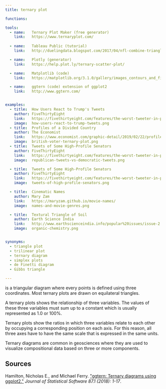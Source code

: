 ```yaml
---
title: ternary plot

functions:

tools:
  - name:   Ternary Plot Maker (free generator)
    link:   https://www.ternaryplot.com/
    
  - name:   Tableau Public (tutorial)
    link:   http://duelingdata.blogspot.com/2017/04/nfl-combine-triangleternary-plot.html

  - name:   Plotly (generator)
    link:   https://help.plot.ly/ternary-scatter-plot/

  - name:   Matplotlib (code)
    link:   https://matplotlib.org/3.1.0/gallery/images_contours_and_fields/triinterp_demo.html#sphx-glr-gallery-images-contours-and-fields-triinterp-demo-py

  - name:   ggtern (code) extension of ggplot2
    link:   http://www.ggtern.com/


examples:
  - title:  How Users React to Trump's Tweets
    author: FiveThirtyEight
    link:   https://fivethirtyeight.com/features/the-worst-tweeter-in-politics-isnt-trump/
    image:  how-users-react-to-trump-tweets.png
  - title:  Profiles of a Divided Country
    author: The Economist
    link:   https://www.economist.com/graphic-detail/2019/02/22/profiles-of-a-divided-country
    image:  british-voter-ternary-plot.png
  - title:  Tweets of Some High-Profile Senators
    author: FiveThirtyEight
    link:   https://fivethirtyeight.com/features/the-worst-tweeter-in-politics-isnt-trump/
    image:  republican-tweets-vs-democratic-tweets.png

  - title:  Tweets of Some High-Profile Senators
    author: FiveThirtyEight
    link:   https://fivethirtyeight.com/features/the-worst-tweeter-in-politics-isnt-trump/
    image:  tweets-of-high-profile-senators.png

  - title:  Cinematic Names
    author: Mary Zam
    link:   https://maryzam.github.io/movie-names/
    image:  names-and-movie-genres.png

  - title:  Textural Triangle of Soil
    author: Earth Science India
    link:   http://www.earthscienceindia.info/popular%20issues/issue-2.pdf
    image:  organic-chemistry.png


synonyms:
  - triangle plot
  - trilinear plot
  - ternary diagram
  - simplex plots
  - de Finetti diagram
  - Gibbs triangle

---
```

is a triangular diagram where every points is defined using three coordinates. Most ternary plots are drawn on equilateral triangles. 


<!--more-->
A ternary plots shows the relationship of three variables. The values of these three variables must sum up to a constant which is usually represented as 1.0 or 100%.

Ternary plots show the ratios in which three variables relate to each other by occupying a corresponding position on each axis. For this reason, all three axes have to have the same scale that is expressed in the same units.

Ternary diagrams are common in geosciences where they are used to visualize compositional data based on three or more components.

## Sources
Hamilton, Nicholas E., and Michael Ferry. ["ggtern: Ternary diagrams using ggplot2."](https://www.researchgate.net/profile/Nicholas_Hamilton5/publication/329804192_ggtern_Ternary_Diagrams_Using_ggplot2/links/5c1e274292851c22a33e6d65/ggtern-Ternary-Diagrams-Using-ggplot2.pdf) *Journal of Statistical Software 87.1 (2018): 1-17*.

